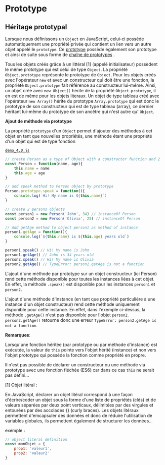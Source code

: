 # Prototype

## Héritage prototypal

Lorsque nous définissons un `Object` en JavaScript, celui-ci possède automatiquement une propriété privée qui contient un lien vers un autre objet appelé le `prototype`. Ce [prototype](https://developer.mozilla.org/fr/docs/Web/JavaScript/Reference/Objets_globaux/Object/prototype) possède également son prototype et ainsi de suite sous forme de [chaîne de prototypes](https://developer.mozilla.org/fr/docs/Web/JavaScript/H%C3%A9ritage_et_cha%C3%AEne_de_prototypes) . 

Tous les objets créés grâce à un littéral [1] (appelé initialisateur) possèdent le même prototype qui est celui de type `Object`. La propriété `Object.prototype` représente le prototype de `Object`. Pour les objets créés avec l'opérateur `new` et avec un constructeur qui doit être une fonction, la propriété `Object.prototype` fait référence au constructeur lui-même. Ainsi, un objet créé avec `new Object()` hérite de la propriété `Object.prototype`, il en est de même pour les objets literaux. Un objet de type tableau créé avec l'opérateur `new Array()` hérite du prototype `Array.prototype` qui est donc le prototype de son constructeur qui est de type tableau (array), ce dernier héritant lui-même du prototype de son ancêtre qui n'est autre qu' `Object`.

__Ajout de méthode via prototype__

La propriété `prototype` d'un `Object` permet d'ajouter des méthodes à cet objet en tant que nouvelles propriétés, une méthode étant une propriété d'un objet qui est de type fonction: 

[`demo_4.0.js`](./demo_4.0.js)
````javascript
// create Person as a type of Object with a constructor function and 2 properties
const Person = function(name, age){
    this.name = name
    this.age = age
}

// add speak method to Person object by prototype
Person.prototype.speak = function(){
    console.log(`Hi! My name is ${this.name}`)
}

// create 2 persons objects
const person1 = new Person('John', 34) // instanceOf Person
const person2 = new Person('Olivia', 25) // instanceOf Person

// Add getAge method to object person1 as method of instance
person1.getAge = function(){
    console.log(`${this.name} is ${this.age} years old`)
}

person1.speak() // Hi! My name is John
person1.getAge() // John is 34 years old
person2.speak() // Hi! My name is Olivia
person2.getAge() // TypeError: person2.getAge is not a function
````
L'ajout d'une méthode par prototype sur un objet constructeur (ici Person) rend cette méthode disponible pour toutes les instances liées à cet objet. En effet, la méthode `.speak()` est disponible pour les instances `person1` et `person2`.

L'ajout d'une méthode d'instance (en tant que propriété particulière à une instance d'un objet constructeur) rend cette méthode uniquement disponible pour cette instance. En effet, dans l'exemple ci-dessus, la méthode `.getAge()` n'est pas disponible pour l'objet `person2`. ` person2.getAge()` retourne donc une erreur `TypeError: person2.getAge is not a function`.


__Remarques:__

Lorsqu'une fonction héritée (par prototype ou par méthode d'instance) est exécutée, la valeur de `this` pointe vers l'objet hérité (instance) et non vers l'objet prototype qui possède la fonction comme propriété en propre.

Il n'est pas possible de déclarer un constructeur ou une méthode via prototype avec une fonction fléchée (ES6) car dans ce cas `this` ne serait pas défini...

[1] Objet litéral :

En JavaScript, déclarer un objet litéral correspond à une façon d'écrire/coder un objet sous la forme d'une liste de propriétés (clés) et de valeurs séparées par deux point verticaux, délimitées par des virgules et entourées par des accolades {} (curly braces). Les objets litéraux permettent d'emcapsuler des données et donc de réduire l'utilisation de variables globales, ils permettent également de structurer les données...

exemple : 
````javascript
// object literal definition
const monObjet = { 
    prop1: 'valeur1',  
    prop2: 'valeur2' 
}
````



